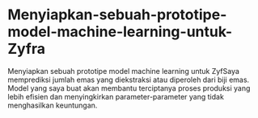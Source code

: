 # Menyiapkan-sebuah-prototipe-model-machine-learning-untuk-Zyfra
Menyiapkan sebuah prototipe model machine learning untuk ZyfSaya memprediksi jumlah emas yang diekstraksi atau diperoleh dari biji emas. Model yang saya buat akan membantu terciptanya proses produksi yang lebih efisien dan menyingkirkan parameter-parameter yang tidak menghasilkan keuntungan.
